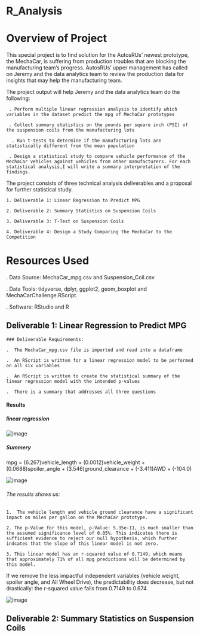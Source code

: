 # R_Analysis

# Overview of Project

This special project is to find solution for the AutosRUs’ newest prototype, the MechaCar, is suffering from production troubles that are blocking the manufacturing team’s progress. AutosRUs’ upper management has called on Jeremy and the data analytics team to review the production data for insights that may help the manufacturing team.

The project output will help Jeremy and the data analytics team do the following:

     . Perform multiple linear regression analysis to identify which variables in the dataset predict the mpg of MechaCar prototypes
  
     . Collect summary statistics on the pounds per square inch (PSI) of the suspension coils from the manufacturing lots
  
      . Run t-tests to determine if the manufacturing lots are statistically different from the mean population
  
     . Design a statistical study to compare vehicle performance of the MechaCar vehicles against vehicles from other manufacturers. For each statistical analysis,I will write a summary interpretation of the findings.
  
  The project consists of three technical analysis deliverables and a proposal for further statistical study. 

    1. Deliverable 1: Linear Regression to Predict MPG
    
    2. Deliverable 2: Summary Statistics on Suspension Coils
    
    3. Deliverable 3: T-Test on Suspension Coils
    
    4. Deliverable 4: Design a Study Comparing the MechaCar to the Competition
    
  # Resources Used
  
  . Data Source: MechaCar_mpg.csv and Suspension_Coil.csv
  
  . Data Tools: tidyverse, dplyr, ggplot2, geom_boxplot and MechaCarChallenge.RScript.
  
  . Software: RStudio and R
  
 ## Deliverable 1: Linear Regression to Predict MPG
 
    ### Deliverable Requirements:
    
    .  The MechaCar_mpg.csv file is imported and read into a dataframe
    
    .  An RScript is written for a linear regression model to be performed on all six variables
    
    .  An RScript is written to create the statistical summary of the linear regression model with the intended p-values
    
    .  There is a summary that addresses all three questions
    
   #### Results
   
   ##### linear regression
   
   ![image](https://user-images.githubusercontent.com/80365882/122660011-5c2daf80-d132-11eb-9867-7ddfdfbbdf71.png)
   
   ##### Summery
   
   mpg = (6.267)vehicle_length + (0.0012)vehicle_weight + (0.0688)spoiler_angle + (3.546)ground_clearance + (-3.411)AWD + (-104.0)
   
   ![image](https://user-images.githubusercontent.com/80365882/122660032-939c5c00-d132-11eb-8356-1aa34644f6c0.png)

###### The results shows us:

    1.  The vehicle length and vehicle ground clearance have a significant impact on miles per gallon on the MechaCar prototype. 
    
    2. The p-Value for this model, p-Value: 5.35e-11, is much smaller than the assumed significance level of 0.05%. This indicates there is sufficient evidence to reject our null hypothesis, which further indcates that the slope of this linear model is not zero.
    
    3. This linear model has an r-squared value of 0.7149, which means that approximately 71% of all mpg predictions will be determined by this model. 

If we remove the less impactful independent variables (vehicle weight, spoiler angle, and All Wheel Drive), the predictability does decrease, but not drastically: the r-squared value falls from 0.7149 to 0.674.

![image](https://user-images.githubusercontent.com/80365882/122988301-7051f680-d356-11eb-98a3-4d16b2f5c288.png)


##  Deliverable 2: Summary Statistics on Suspension Coils
    



 
 
 
  
